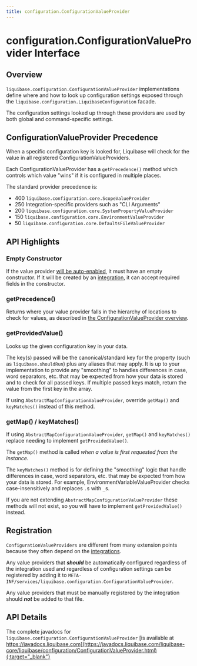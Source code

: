 ```yaml
---
title: configuration.ConfigurationValueProvider
---
```


# configuration.ConfigurationValueProvider Interface

## Overview

`liquibase.configuration.ConfigurationValueProvider` implementations define where and how to look up configuration settings exposed through the `liquibase.configuration.LiquibaseConfiguration` facade.

The configuration settings looked up through these providers are used by both global and command-specific settings. 

## ConfigurationValueProvider Precedence

When a specific configuration key is looked for, Liquibase will check for the value in all registered ConfigurationValueProviders.

Each ConfigurationValueProvider has a `getPrecedence()` method which controls which value "wins" if it is configured in multiple places.

The standard provider precedence is:

- 400 `liquibase.configuration.core.ScopeValueProvider`
- 250 Integration-specific providers such as "CLI Arguments"
- 200 `liquibase.configuration.core.SystemPropertyValueProvider`
- 150 `liquibase.configuration.core.EnvironmentValueProvider`
- 50 `liquibase.configuration.core.DefaultsFileValueProvider`

## API Highlights

### Empty Constructor

If the value provider [will be auto-enabled](#register-your-class), it must have an empty constructor.
If it will be created by an [integration](../integrations/index.md), it can accept required fields in the constructor.

### getPrecedence()

Returns where your value provider falls in the hierarchy of locations to check for values, as described in [the ConfigurationValueProvider overview](add-a-configuration-value-provider/index.md#configurationvalueprovider-precedence).

### getProvidedValue()

Looks up the given configuration key in your data.

The key(s) passed will be the canonical/standard key for the property (such as `liquibase.shouldRun`) plus any aliases that may apply.
It is up to your implementation to provide any "smoothing" to handles differences in case, word separators, etc. that may be expected from how your data is stored
and to check for all passed keys. If multiple passed keys match, return the value from the first key in the array.

If using `AbstractMapConfigurationValueProvider`, override `getMap()` and `keyMatches()` instead of this method.

### getMap() / keyMatches()

If using `AbstractMapConfigurationValueProvider`, `getMap()` and `keyMatches()` replace needing to implement `getProvidedValue()`.

The `getMap()` method is called _when a value is first requested from the instance._

The `keyMatches()` method is for defining the "smoothing" logic that handle differences in case, word separators, etc. that may be expected from how your data is stored.
For example, EnvironmentVariableValueProvider checks case-insensitively and replaces `.`s with `_`s.

If you are not extending `AbstractMapConfigurationValueProvider` these methods will not exist, so you will have to implement `getProvidedValue()` instead.

## Registration

`ConfigurationValueProviders` are different from many extension points because they often depend on the [integrations](../integrations/index.md).

Any value providers that **_should_** be automatically configured regardless of the integration used and regardless of configuration settings can be registered by adding it to `META-INF/services/liquibase.configuration.ConfigurationValueProvider`.

Any value providers that must be manually registered by the integration should **_not_** be added to that file. 

## API Details

The complete javadocs for `liquibase.configuration.ConfigurationValueProvider` [is available at https://javadocs.liquibase.com](https://javadocs.liquibase.com/liquibase-core/liquibase/configuration/ConfigurationValueProvider.html){:target="_blank"}

